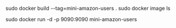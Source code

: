 
sudo docker build --tag=mini-amazon-users .
sudo docker image ls

sudo docker run -d -p 9090:9090 mini-amazon-users

